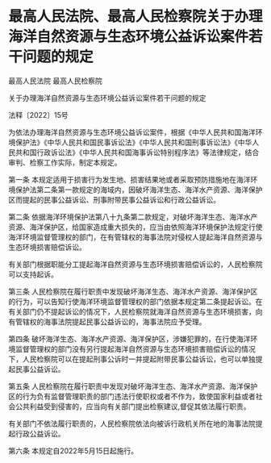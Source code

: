 # 最高人民法院、最高人民检察院关于办理海洋自然资源与生态环境公益诉讼案件若干问题的规定

<!-- INFO END -->

最高人民法院 最高人民检察院

关于办理海洋自然资源与生态环境公益诉讼案件若干问题的规定

法释〔2022〕15号

为依法办理海洋自然资源与生态环境公益诉讼案件，根据《中华人民共和国海洋环境保护法》《中华人民共和国民事诉讼法》《中华人民共和国刑事诉讼法》《中华人民共和国行政诉讼法》《中华人民共和国海事诉讼特别程序法》等法律规定，结合审判、检察工作实际，制定本规定。

第一条 本规定适用于损害行为发生地、损害结果地或者采取预防措施地在海洋环境保护法第二条第一款规定的海域内，因破坏海洋生态、海洋水产资源、海洋保护区而提起的民事公益诉讼、刑事附带民事公益诉讼和行政公益诉讼。

第二条 依据海洋环境保护法第八十九条第二款规定，对破坏海洋生态、海洋水产资源、海洋保护区，给国家造成重大损失的，应当由依照海洋环境保护法规定行使海洋环境监督管理权的部门，在有管辖权的海事法院对侵权人提起海洋自然资源与生态环境损害赔偿诉讼。

有关部门根据职能分工提起海洋自然资源与生态环境损害赔偿诉讼的，人民检察院可以支持起诉。

第三条 人民检察院在履行职责中发现破坏海洋生态、海洋水产资源、海洋保护区的行为，可以告知行使海洋环境监督管理权的部门依据本规定第二条提起诉讼。在有关部门仍不提起诉讼的情况下，人民检察院就海洋自然资源与生态环境损害，向有管辖权的海事法院提起民事公益诉讼的，海事法院应予受理。

第四条 破坏海洋生态、海洋水产资源、海洋保护区，涉嫌犯罪的，在行使海洋环境监督管理权的部门没有另行提起海洋自然资源与生态环境损害赔偿诉讼的情况下，人民检察院可以在提起刑事公诉时一并提起附带民事公益诉讼，也可以单独提起民事公益诉讼。

第五条 人民检察院在履行职责中发现对破坏海洋生态、海洋水产资源、海洋保护区的行为负有监督管理职责的部门违法行使职权或者不作为，致使国家利益或者社会公共利益受到侵害的，应当向有关部门提出检察建议,督促其依法履行职责。

有关部门不依法履行职责的，人民检察院依法向被诉行政机关所在地的海事法院提起行政公益诉讼。

第六条 本规定自2022年5月15日起施行。